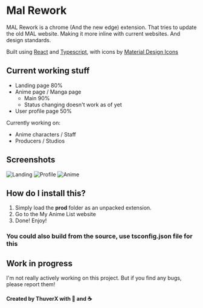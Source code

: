 # Mal Rework
MAL Rework is a chrome (And the new edge) extension. That tries to update the old MAL website. Making it more inline with current websites. And design standards.

Built using [React](https://reactjs.org/) and [Typescript](https://www.typescriptlang.org/), with icons by [Material Design Icons](https://material.io/resources/icons/?style=baseline)

## Current working stuff

* Landing page 80%
* Anime page / Manga page
    * Main 90%
    * Status changing doesn't work as of yet
* User profile page 50%

Currently working on:
* Anime characters / Staff
* Producers / Studios

## Screenshots
![Landing](https://i.imgur.com/OboR0mw.jpg)
![Profile](https://i.imgur.com/HxGcqcH.png)
![Anime](https://i.imgur.com/NLaPAzc.jpg)

## How do I install this?

1. Simply load the **prod** folder as an unpacked extension.
2. Go to the My Anime List website
3. Done! Enjoy!

### You could also build from the source, use **tsconfig.json** file for this

## Work in progress

I'm not really actively working on this project. But if you find any bugs, please report them!


#### Created by ThuverX with 🧡 and ☕
